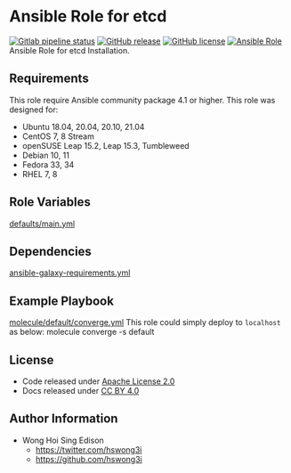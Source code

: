 # Ansible Role for etcd

[![Gitlab pipeline status](https://img.shields.io/gitlab/pipeline/alvistack/ansible-role-etcd/master)](https://gitlab.com/alvistack/ansible-role-etcd/-/pipelines)
[![GitHub release](https://img.shields.io/github/release/alvistack/ansible-role-etcd.svg)](https://github.com/alvistack/ansible-role-etcd/releases)
[![GitHub license](https://img.shields.io/github/license/alvistack/ansible-role-etcd.svg)](https://github.com/alvistack/ansible-role-etcd/blob/master/LICENSE)
[![Ansible Role](https://img.shields.io/badge/galaxy-alvistack.etcd-blue.svg)](https://galaxy.ansible.com/alvistack/etcd)
Ansible Role for etcd Installation.

## Requirements

This role require Ansible community package 4.1 or higher.
This role was designed for:

  - Ubuntu 18.04, 20.04, 20.10, 21.04
  - CentOS 7, 8 Stream
  - openSUSE Leap 15.2, Leap 15.3, Tumbleweed
  - Debian 10, 11
  - Fedora 33, 34
  - RHEL 7, 8

## Role Variables

[defaults/main.yml](defaults/main.yml)

## Dependencies

[ansible-galaxy-requirements.yml](ansible-galaxy-requirements.yml)

## Example Playbook

[molecule/default/converge.yml](molecule/default/converge.yml)
This role could simply deploy to `localhost` as below:
molecule converge -s default

## License

  - Code released under [Apache License 2.0](LICENSE)
  - Docs released under [CC BY 4.0](http://creativecommons.org/licenses/by/4.0/)

## Author Information

  - Wong Hoi Sing Edison
      - <https://twitter.com/hswong3i>
      - <https://github.com/hswong3i>

